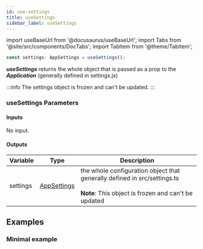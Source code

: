 ```yaml
---
id: use-settings
title: useSettings
sidebar_label: useSettings
---
```


import useBaseUrl from '@docusaurus/useBaseUrl';
import Tabs from '@site/src/components/DocTabs';
import TabItem from '@theme/TabItem';

```javascript
const settings: AppSettings = useSettings();
```

**_useSettings_** returns the whole object that is passed as a prop to the **_Application_** (generally defined in settings.js)

:::info
The settings object is frozen and can't be updated.
:::

### useSettings Parameters

#### Inputs

No input.

#### Outputs

| Variable | Type                                            | Description                                                                                                                            |
| -------- | ----------------------------------------------- | -------------------------------------------------------------------------------------------------------------------------------------- |
| settings | [AppSettings](../../api/interfaces/AppSettings) | the whole configuration object that generally defined in src/settings.ts<br/><br/>**Note**: This object is frozen and can't be updated |


## Examples

### Minimal example

<Tabs>
  <TabItem value="cra">
  <Sandbox
    name="cra-app-settings"
    height="600"
    modules={['/src/index.tsx', '/src/settings.ts']}
  />
  </TabItem>
  <TabItem value="next">
  <Sandbox
    name="next-app-settings"
    height="600"
    modules={['/src/page/index.tsx', '/src/settings.ts', '/src/page/_app.tsx']}
  />  
  </TabItem>
</Tabs>
